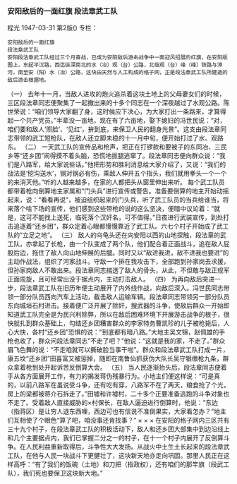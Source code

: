 ### 安阳敌后的一面红旗  段法章武工队
程光
1947-03-31
第2版()
专栏：

    安阳敌后的一面红旗
    段法章武工队
    安阳段法章武工队经过三个月奋战，已成为安阳敌后游击战争中一面迎风招展的红旗，在安阳版图上，东起平汉路，西迄纵深南北的水（冶）观（台）公路，北临观（台）峰（峰）铁路与漳河，南至安（阳）水（冶）公路，这块由天然与人工构成的格子网，正是段法章武工队所建造的敌后游击根据地。
  （一）
    去年十一月，当敌人进攻的炮火追杀着这块土地上的父母妻女们的时候，三区段法章同志便聚集了一起撤出来的十多个同志在一个深夜越过了水观公路。陈世荣说：“咱们领导大家翻了身，这时候应下决心，为大家打出一条路来，才算得起一个共产党员。”半辈没一亩地，现在有了六亩地，娶下媳妇的冯世民说：“对，咱们要和敌人‘照脸’、‘见红’，拚到底，来保卫人民的翻身光景”。这支由段法章同志带领的武工短枪队，在敌人还立脚未稳的十一月中旬，便开始打过了水、观路东。
  （二）
    一天武工队的宣传品和枪声，把正在打锣款和要被子的东同冶、三民乡等“还乡团”闹得摸不着头脑，恐慌地拔腿逃窜了。段法章同志便向群众说：“我们是八路军，给大家说些话。”他把形势和胜利消息给大家介绍了，又说：“我们的战法是‘挖沟送水’，钢对钢必有伤，乘敌人伸开五个指头，我们就用拳头一个一个的来消灭他。”听的人越来越多，在家的人都把头从窗里伸出来听。
    每个武工队员都带着枪向倒算地主家属和“门头兵”进行宣传或警告。准备要倒算的地主开始动摇起来，说：“看看再说”，被迫组织起来的门头兵，听了武工队员的当兵给谁当，将来落个啥下场的宣传，他们感到这些带枪的说的这么坚决，便暗中议论着：“就是，这可不能找上送死，临死落个汉奸名，可不值得。”日夜进行武装宣传，到处打击追逐着“还乡团”，群众定着心眼都慢慢靠近了武工队。六七个村子开始成了武工队的“立足之地”。
  （三）
    敌人的乌龟头还在向安阳以西的山地探触，段法章的武工队，亦拿起了长枪，由一个队变成了两个队，他们配合着正面战斗，追在敌人屁股后边，拖住了敌人向山地伸展的后腿。同时又以“敌进我进，敌不进我也要进”的主动作战法，组织了河家战斗。守敌一个排在我攻击下，全部跑到孙家岗去求援，但孙家岗敌人不敢出来。段法章同志揣透了敌人的骨头，从此，不但敢与敌正规军正面周旋，且可经常出没于据点内，主动打击敌人。
  （四）
    为再向敌后突进一步，段法章武工队在旧历年便主动展开了内外线作战，向敌后深入。冯世民同志带领一部分队员西向汽车上活动，截击敌人运输车辆。段法章同志带领另一部分队员东向城垣石村进击。接着便广泛开展了除奸，搜武器的斗争，使敌后群众一开始即知道武工队完全是为民兴利除弊，所以在敌后困难环境下开展游击战争的根子，很快就扎到群众基础上，勾结还乡团糟害群众的李家特务曹凯珍的儿子被枪毙后，人心大快，各村“还乡团”恐惧的说：“到底都有暗八路。”大地主吴文锦，赵佩雄的手枪也收了，群众问段法章同志“不走了吧？”他说：“这就是我的家，不走了。”群众眉飞色舞的说：“不走咱就可以撕破脸当事干啦”。群众和段法章武工队打成一片，康五坟“还乡团”田喜富又被惩掉，随即在南鲁仙抓获伪大队长吴守银缴枪九条，群众拿着枪到处开起诉苦反倒算大会。
  （五）
    当人民逐渐抬头后，段法章同志便着手从各方面展开工作，有力的揭发蒋伪残暴行为。小地主们便这样说：“可是真的，以前八路军在虽说受斗争，还有吃有穿，八路军不在了两天，粮食抢了个光，房上的梁都被蒋介石拆走了。”田墟和许墟村，二十多个正要准备逃跑的斗争对象也不走了。受着敌人直接威胁的×村保长，在敌人逼迫进行倒算时，他说：“东边（指蒋区）是让穷人退东西哩，西边可也有信说不准倒果实，大家看怎办？”地主们互相使了个眼色“算了吧，咱没事还肯找事？”
        ×        ×        ×
    在安阳的格子网内三区共有三十九个村子，在段法章武工队的积极活动下，敌人和还乡团大部集中到边沿线上和几个主要据点内，我们已掌握二分之一的村子，在十一个村子内展开了反倒算斗争。在人民利益重新取得后，斗争性大大发扬。从战火中土生土长起来的段法章武工队，在他与人民一块战斗下更健壮了，这块新天地亦走向巩固。那里人民正在这样高呼：“有了我们的饭碗（土地）和刀把（指政权），还有咱们的那竿旗（段武工队），我们死也要保卫这块新大地。”

